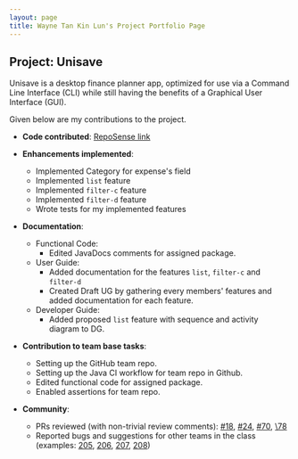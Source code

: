 ```yaml
---
layout: page
title: Wayne Tan Kin Lun's Project Portfolio Page
---
```


## Project: Unisave

Unisave is a desktop finance planner app, optimized for use via a Command Line Interface (CLI) while still having
the benefits of a Graphical User Interface (GUI).

Given below are my contributions to the project.

* **Code contributed**: [RepoSense link]()

* **Enhancements implemented**:
  * Implemented Category for expense's field
  * Implemented `list` feature
  * Implemented `filter-c` feature
  * Implemented `filter-d` feature
  * Wrote tests for my implemented features

* **Documentation**:
  * Functional Code:
    * Edited JavaDocs comments for assigned package.
  * User Guide:
    * Added documentation for the features `list`, `filter-c` and `filter-d` 
    * Created Draft UG by gathering every members' features and added documentation for each feature.
  * Developer Guide:
    * Added proposed `list` feature with sequence and activity diagram to DG.
    
* **Contribution to team base tasks**:
  * Setting up the GitHub team repo.
  * Setting up the Java CI workflow for team repo in Github.
  * Edited functional code for assigned package.
  * Enabled assertions for team repo.

* **Community**:
  * PRs reviewed (with non-trivial review comments): 
  [\#18](https://github.com/AY2021S1-CS2103T-W10-1/tp/pull/18), [\#24](https://github.com/AY2021S1-CS2103T-W10-1/tp/pull/24), 
  [\#70](https://github.com/AY2021S1-CS2103T-W10-1/tp/pull/70), [\78](https://github.com/AY2021S1-CS2103T-W10-1/tp/pull/78)
  * Reported bugs and suggestions for other teams in the class (examples: [205](https://github.com/AY2021S1-CS2103T-T17-4/tp/issues/205), 
  [206](https://github.com/AY2021S1-CS2103T-T17-4/tp/issues/206), [207](https://github.com/AY2021S1-CS2103T-T17-4/tp/issues/207), 
  [208](https://github.com/AY2021S1-CS2103T-T17-4/tp/issues/208))

